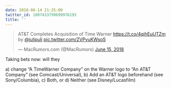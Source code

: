 ```yaml
---
date: 2018-06-14 21:25:09
twitter_id: 1007433799699976193
title: ''
---
```


<blockquote class="twitter-tweet"><p lang="en" dir="ltr">AT&amp;T Completes Acquisition of Time Warner <a href="https://t.co/4qihEuUTZm">https://t.co/4qihEuUTZm</a> by <a href="https://twitter.com/julipuli?ref_src=twsrc%5Etfw">@julipuli</a> <a href="https://t.co/ZVPyuKWsoS">pic.twitter.com/ZVPyuKWsoS</a></p>&mdash; MacRumors.com (@MacRumors) <a href="https://twitter.com/MacRumors/status/1007415344976150528?ref_src=twsrc%5Etfw">June 15, 2018</a></blockquote>
<script async src="https://platform.twitter.com/widgets.js" charset="utf-8"></script>

Taking bets now: will they

a) change “A TimeWarner Company” on the Warner logo to “An AT&amp;T Company” (see Comcast/Universal),
b) Add an AT&amp;T logo beforehand (see Sony/Columbia),
c) Both, or
d) Neither (see Disney/Lucasfilm)
